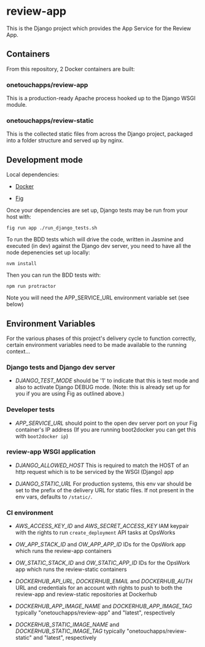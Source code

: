 # review-app

This is the Django project which provides the App Service for the Review App.

## Containers

From this repository, 2 Docker containers are built:

### onetouchapps/review-app

This is a production-ready Apache process hooked up to the Django WSGI module.

### onetouchapps/review-static

This is the collected static files from across the Django project, packaged
into a folder structure and served up by nginx.

## Development mode

Local dependencies:

  - [Docker](https://docs.docker.com/installation/#installation)

  - [Fig](http://www.fig.sh/install.html)

Once your dependencies are set up, Django tests may be run from your host with:

``fig run app ./run_django_tests.sh``

To run the BDD tests which will drive the code, written in Jasmine and
executed (in dev) against the Django dev server, you need to have all the node
depenencies set up locally:

``nvm install``

Then you can run the BDD tests with:

``npm run protractor``

Note you will need the APP_SERVICE_URL environment variable set (see below)

## Environment Variables

For the various phases of this project's delivery cycle to function correctly,
certain environment variables need to be made available to the running
context...

### Django tests and Django dev server

  - *DJANGO_TEST_MODE* should be '1' to indicate that this is test mode and
    also to activate Django DEBUG mode. (Note: this is already set up for you
    if you are using Fig as outlined above.)

### Developer tests

  - *APP_SERVICE_URL* should point to the open dev server port on your Fig
    container's IP address (If you are running boot2docker you can get this
    with ``boot2docker ip``)

### review-app WSGI application

  - *DJANGO_ALLOWED_HOST* This is required to match the HOST of an http request
    which is to be serviced by the WSGI (Django) app

  - *DJANGO_STATIC_URL* For production systems, this env var should be set to
    the prefix of the delivery URL for static files. If not present in the env
    vars, defaults to ``/static/``.

### CI environment

  - *AWS_ACCESS_KEY_ID* and *AWS_SECRET_ACCESS_KEY* IAM keypair with the
    rights to run ``create_deployment`` API tasks at OpsWorks

  - *OW_APP_STACK_ID* and *OW_APP_APP_ID* IDs for the OpsWork app which runs
    the review-app containers

  - *OW_STATIC_STACK_ID* and *OW_STATIC_APP_ID* IDs for the OpsWork app which
    runs the review-static containers

  - *DOCKERHUB_API_URL*, *DOCKERHUB_EMAIL* and *DOCKERHUB_AUTH* URL and
    credentials for an account with rights to push to both the review-app and
    review-static repositories at Dockerhub

  - *DOCKERHUB_APP_IMAGE_NAME* and *DOCKERHUB_APP_IMAGE_TAG* typically
    "onetouchapps/review-app" and "latest", respectively

  - *DOCKERHUB_STATIC_IMAGE_NAME* and *DOCKERHUB_STATIC_IMAGE_TAG* typically
    "onetouchapps/review-static" and "latest", respectively
